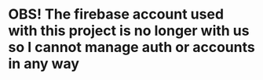 # OBS! The firebase account used with this project is no longer with us so I cannot manage auth or accounts in any way
